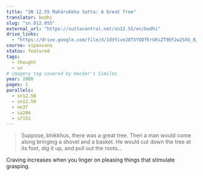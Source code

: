 ```yaml
---
title: "SN 12.55 Mahārukkha Sutta: A Great Tree"
translator: bodhi
slug: "sn.012.055"
external_url: "https://suttacentral.net/sn12.55/en/bodhi"
drive_links:
  - "https://drive.google.com/file/d/1dVYive28TSYQOfErGKsZT9EF2w2SXG_8/view?usp=drivesdk"
course: vipassana
status: featured
tags:
  - thought
  - sn
# imagery tag covered by Hecker's Similes
year: 2000
pages: 1
parallels:
  - sn12.58
  - sn12.59
  - ne37
  - sa284
  - sf151
---
```


> Suppose, bhikkhus, there was a great tree. Then a man would come along bringing a shovel and a basket. He would cut down the tree at its foot, dig it up, and pull out the roots…

Craving increases when you linger on pleasing things that stimulate grasping.
